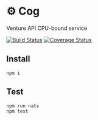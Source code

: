 ⚙ Cog
=====

Venture API CPU-bound service

[![Build Status](https://travis-ci.org/venture-api/cog.svg?branch=master)](https://travis-ci.org/venture-api/cog)
[![Coverage Status](https://coveralls.io/repos/github/venture-api/cog/badge.svg?branch=master)](https://coveralls.io/github/venture-api/cog?branch=master)


Install
-------

```
npm i
```


Test
----

```
npm run nats
npm test
```
